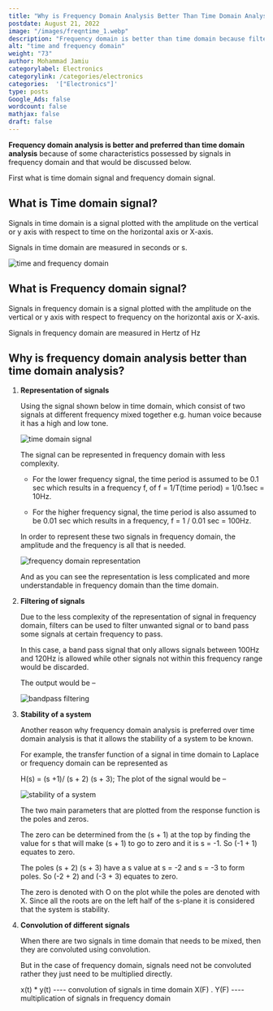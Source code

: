 ```yaml
---
title: "Why is Frequency Domain Analysis Better Than Time Domain Analysis"
postdate: August 21, 2022
image: "/images/freqntime_1.webp"
description: "Frequency domain is better than time domain because filters can be used to remove unwanted signal in frequency domain, it makes it easier to know the stability of a system, less complex representation and multiplication instead of convolution"
alt: "time and frequency domain"
weight: "73"
author: Mohammad Jamiu
categorylabel: Electronics
categorylink: /categories/electronics
categories:  '["Electronics"]'
type: posts
Google_Ads: false
wordcount: false
mathjax: false
draft: false
---
```


**Frequency domain analysis is better and preferred than time domain analysis** because of some characteristics possessed by signals in frequency domain and that would be discussed below.

First what is time domain signal and frequency domain signal.

## What is Time domain signal?

Signals in time domain is a signal plotted with the amplitude on the vertical or y axis with respect to time on the horizontal axis or X-axis.

Signals in time domain are measured in seconds or s.

 <img loading="lazy" src="/images/freqntime_1.webp" alt="time and frequency domain">

## What is Frequency domain signal?

Signals in frequency domain is a signal plotted with the amplitude on the vertical or y axis with respect to frequency on the horizontal axis or X-axis.

Signals in frequency domain are measured in Hertz of Hz

## Why is frequency domain analysis better than time domain analysis?

1. **Representation of signals**

   Using the signal shown below in time domain, which consist of two signals at different frequency mixed together e.g. human voice because it has a high and low tone.

    <img loading="lazy" src="/images/freqntime_5.webp" alt="time domain signal">

   The signal can be represented in frequency domain with less complexity.

   - For the lower frequency signal, the time period is assumed to be 0.1 sec which results in a frequency f, of f = 1/T(time period) = 1/0.1sec = 10Hz.

   - For the higher frequency signal, the time period is also assumed to be 0.01 sec which results in a frequency, f = 1 / 0.01 sec = 100Hz.

   In order to represent these two signals in frequency domain, the amplitude and the frequency is all that is needed.

    <img loading="lazy" src="/images/freqntime_4.webp" alt="frequency domain representation">

   And as you can see the representation is less complicated and more understandable in frequency domain than the time domain.

2. **Filtering of signals**

   Due to the less complexity of the representation of signal in frequency domain, filters can be used to filter unwanted signal or to band pass some signals at certain frequency to pass.

   In this case, a band pass signal that only allows signals between 100Hz and 120Hz is allowed while other signals not within this frequency range would be discarded.

   The output would be –

    <img loading="lazy" src="/images/freqntime_3.webp" alt="bandpass filtering">

3. **Stability of a system**

   Another reason why frequency domain analysis is preferred over time domain analysis is that it allows the stability of a system to be known.

   For example, the transfer function of a signal in time domain to Laplace or frequency domain can be represented as

   H(s) = (s +1)/ (s + 2) (s + 3);
   The plot of the signal would be –

    <img loading="lazy" src="/images/freqntime_2.webp" alt="stability of a system">

   The two main parameters that are plotted from the response function is the poles and zeros.

   The zero can be determined from the (s + 1) at the top by finding the value for s that will make (s + 1) to go to zero and it is s = -1. So (-1 + 1) equates to zero.

   The poles (s + 2) (s + 3) have a s value at s = -2 and s = -3 to form poles. So (-2 + 2) and (-3 + 3) equates to zero.

   The zero is denoted with O on the plot while the poles are denoted with X. Since all the roots are on the left half of the s-plane it is considered that the system is stability.

4. **Convolution of different signals**

   When there are two signals in time domain that needs to be mixed, then they are convoluted using convolution.

   But in the case of frequency domain, signals need not be convoluted rather they just need to be multiplied directly.

   x(t) \* y(t) ---- convolution of signals in time domain
   X(F) . Y(F) ---- multiplication of signals in frequency domain
